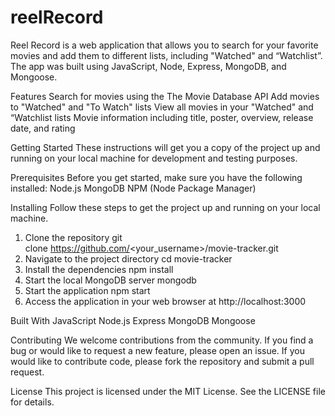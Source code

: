 # reelRecord

Reel Record is a web application that allows you to search for your favorite movies and add them to different lists, including "Watched" and “Watchlist”. The app was built using JavaScript, Node, Express, MongoDB, and Mongoose.

Features Search for movies using the The Movie Database API Add movies to "Watched" and "To Watch" lists View all movies in your "Watched" and “Watchlist lists Movie information including title, poster, overview, release date, and rating

Getting Started 
These instructions will get you a copy of the project up and running on your local machine for development and testing purposes.

Prerequisites 
Before you get started, make sure you have the following installed: Node.js MongoDB NPM (Node Package Manager)

Installing Follow these steps to get the project up and running on your local machine.
1. Clone the repository git clone https://github.com/<your_username>/movie-tracker.git
2. Navigate to the project directory cd movie-tracker
3. Install the dependencies npm install
4. Start the local MongoDB server mongodb
5. Start the application npm start
6. Access the application in your web browser at http://localhost:3000

Built With JavaScript Node.js Express MongoDB Mongoose

Contributing 
We welcome contributions from the community. If you find a bug or would like to request a new feature, please open an issue. If you would like to contribute code, please fork the repository and submit a pull request.

License 
This project is licensed under the MIT License. See the LICENSE file for details.

